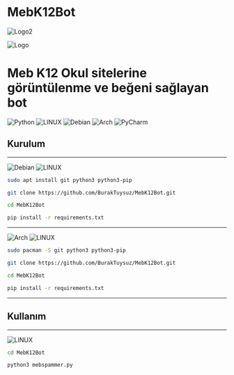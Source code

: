 # MebK12Bot
![Logo2](https://repository-images.githubusercontent.com/818005837/d4f270ff-f211-45c1-9b83-c9a97404b668)

![Logo](https://upload.wikimedia.org/wikipedia/commons/c/cc/Milli_E%C4%9Fitim_Bakanl%C4%B1%C4%9F%C4%B1_Logo.svg)

# Meb K12 Okul sitelerine görüntülenme ve beğeni sağlayan bot


![Python](https://img.shields.io/badge/python-3670A0?style=for-the-badge&logo=python&logoColor=ffdd54) ![LINUX](https://img.shields.io/badge/Linux-FCC624?style=for-the-badge&logo=linux&logoColor=black) ![Debian](https://img.shields.io/badge/Debian-D70A53?style=for-the-badge&logo=debian&logoColor=white) ![Arch](https://img.shields.io/badge/Arch%20Linux-1793D1?logo=arch-linux&logoColor=fff&style=for-the-badge) ![PyCharm](https://img.shields.io/badge/pycharm-143?style=for-the-badge&logo=pycharm&logoColor=black&color=black&labelColor=green)

## Kurulum

---
![Debian](https://img.shields.io/badge/Debian-D70A53?style=for-the-badge&logo=debian&logoColor=white) ![LINUX](https://img.shields.io/badge/Linux-FCC624?style=for-the-badge&logo=linux&logoColor=black)

```bash
sudo apt install git python3 python3-pip
```

```bash
git clone https://github.com/BurakTuysuz/MebK12Bot.git
```

```bash
cd MebK12Bot
```

```bash
pip install -r requirements.txt
```

---
![Arch](https://img.shields.io/badge/Arch%20Linux-1793D1?logo=arch-linux&logoColor=fff&style=for-the-badge) ![LINUX](https://img.shields.io/badge/Linux-FCC624?style=for-the-badge&logo=linux&logoColor=black)

```bash
sudo pacman -S git python3 python3-pip
```

```bash
git clone https://github.com/BurakTuysuz/MebK12Bot.git
```

```bash
cd MebK12Bot
```

```bash
pip install -r requirements.txt
```

---
## Kullanım

---
![LINUX](https://img.shields.io/badge/Linux-FCC624?style=for-the-badge&logo=linux&logoColor=black)


```bash
cd MebK12Bot
```

```bash
python3 mebspammer.py
```